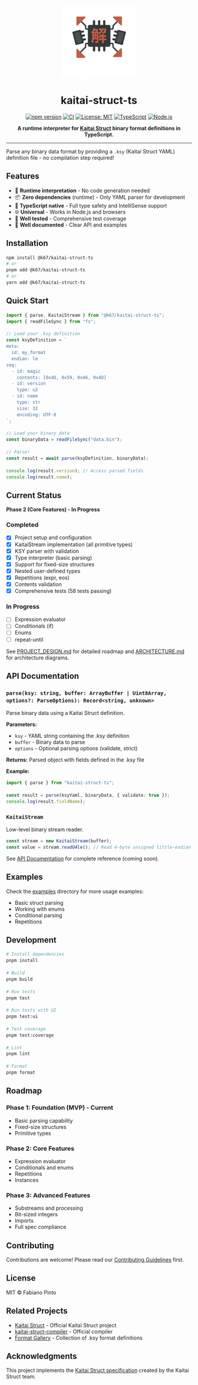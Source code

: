 <div align="center">
  <img src="assets/logo.png" alt="kaitai-struct-ts" width="200"/>

# kaitai-struct-ts

[![npm version](https://badge.fury.io/js/%40k67%2Fkaitai-struct-ts.svg)](https://www.npmjs.com/package/@k67/kaitai-struct-ts)
[![CI](https://github.com/fabianopinto/kaitai-struct-ts/workflows/CI/badge.svg)](https://github.com/fabianopinto/kaitai-struct-ts/actions)
[![License: MIT](https://img.shields.io/badge/License-MIT-yellow.svg)](https://opensource.org/licenses/MIT)
[![TypeScript](https://img.shields.io/badge/TypeScript-5.9-blue.svg)](https://www.typescriptlang.org/)
[![Node.js](https://img.shields.io/badge/Node.js-18%2B-green.svg)](https://nodejs.org/)

**A runtime interpreter for [Kaitai Struct](https://kaitai.io/) binary format definitions in TypeScript.**

</div>

---

Parse any binary data format by providing a `.ksy` (Kaitai Struct YAML) definition file - no compilation step required!

## Features

- 🚀 **Runtime interpretation** - No code generation needed
- 📦 **Zero dependencies** (runtime) - Only YAML parser for development
- 🎯 **TypeScript native** - Full type safety and IntelliSense support
- 🌐 **Universal** - Works in Node.js and browsers
- 🧪 **Well tested** - Comprehensive test coverage
- 📖 **Well documented** - Clear API and examples

## Installation

```bash
npm install @k67/kaitai-struct-ts
# or
pnpm add @k67/kaitai-struct-ts
# or
yarn add @k67/kaitai-struct-ts
```

## Quick Start

```typescript
import { parse, KaitaiStream } from "@k67/kaitai-struct-ts";
import { readFileSync } from "fs";

// Load your .ksy definition
const ksyDefinition = `
meta:
  id: my_format
  endian: le
seq:
  - id: magic
    contents: [0x4D, 0x59, 0x46, 0x4D]
  - id: version
    type: u2
  - id: name
    type: str
    size: 32
    encoding: UTF-8
`;

// Load your binary data
const binaryData = readFileSync("data.bin");

// Parse!
const result = await parse(ksyDefinition, binaryData);

console.log(result.version); // Access parsed fields
console.log(result.name);
```

## Current Status

**Phase 2 (Core Features) - In Progress**

### Completed

- [x] Project setup and configuration
- [x] KaitaiStream implementation (all primitive types)
- [x] KSY parser with validation
- [x] Type interpreter (basic parsing)
- [x] Support for fixed-size structures
- [x] Nested user-defined types
- [x] Repetitions (expr, eos)
- [x] Contents validation
- [x] Comprehensive tests (58 tests passing)

### In Progress

- [ ] Expression evaluator
- [ ] Conditionals (if)
- [ ] Enums
- [ ] repeat-until

See [PROJECT_DESIGN.md](./PROJECT_DESIGN.md) for detailed roadmap and [ARCHITECTURE.md](./docs/ARCHITECTURE.md) for architecture diagrams.

## API Documentation

### `parse(ksy: string, buffer: ArrayBuffer | Uint8Array, options?: ParseOptions): Record<string, unknown>`

Parse binary data using a Kaitai Struct definition.

**Parameters:**

- `ksy` - YAML string containing the .ksy definition
- `buffer` - Binary data to parse
- `options` - Optional parsing options (validate, strict)

**Returns:** Parsed object with fields defined in the .ksy file

**Example:**

```typescript
import { parse } from "kaitai-struct-ts";

const result = parse(ksyYaml, binaryData, { validate: true });
console.log(result.fieldName);
```

### `KaitaiStream`

Low-level binary stream reader.

```typescript
const stream = new KaitaiStream(buffer);
const value = stream.readU4le(); // Read 4-byte unsigned little-endian integer
```

See [API Documentation](./docs/api.md) for complete reference (coming soon).

## Examples

Check the [examples](./examples) directory for more usage examples:

- Basic struct parsing
- Working with enums
- Conditional parsing
- Repetitions

## Development

```bash
# Install dependencies
pnpm install

# Build
pnpm build

# Run tests
pnpm test

# Run tests with UI
pnpm test:ui

# Test coverage
pnpm test:coverage

# Lint
pnpm lint

# Format
pnpm format
```

## Roadmap

### Phase 1: Foundation (MVP) - Current

- Basic parsing capability
- Fixed-size structures
- Primitive types

### Phase 2: Core Features

- Expression evaluator
- Conditionals and enums
- Repetitions
- Instances

### Phase 3: Advanced Features

- Substreams and processing
- Bit-sized integers
- Imports
- Full spec compliance

## Contributing

Contributions are welcome! Please read our [Contributing Guidelines](./CONTRIBUTING.md) first.

## License

MIT © Fabiano Pinto

## Related Projects

- [Kaitai Struct](https://kaitai.io/) - Official Kaitai Struct project
- [kaitai-struct-compiler](https://github.com/kaitai-io/kaitai_struct_compiler) - Official compiler
- [Format Gallery](https://formats.kaitai.io/) - Collection of .ksy format definitions

## Acknowledgments

This project implements the [Kaitai Struct specification](https://doc.kaitai.io/) created by the Kaitai Struct team.
